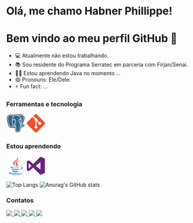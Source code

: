 <h1 align="left"> Olá, me chamo Habner Phillippe! </h1>

<h1 align="left"> Bem vindo ao meu perfil GitHub 👋 </h1>

- 💻 Atualmente não estou trabalhando.
- 📚 Sou residente do Programa Serratec em parceria com Firjan/Senai.
- 👩‍💻 Estou aprendendo Java no momento ...
- 😄 Pronouns: Ele/Dele.
- ⚡ Fun fact: ...

### Ferramentas e tecnologia
<img src="https://raw.githubusercontent.com/devicons/devicon/1119b9f84c0290e0f0b38982099a2bd027a48bf1/icons/postgresql/postgresql-original.svg" width="50px"> <img src="https://raw.githubusercontent.com/devicons/devicon/1119b9f84c0290e0f0b38982099a2bd027a48bf1/icons/git/git-original.svg" width="50px">  

### Estou aprendendo
<img src="https://raw.githubusercontent.com/devicons/devicon/1119b9f84c0290e0f0b38982099a2bd027a48bf1/icons/java/java-original.svg " width="50px">  <img src="https://raw.githubusercontent.com/devicons/devicon/1119b9f84c0290e0f0b38982099a2bd027a48bf1/icons/visualstudio/visualstudio-plain.svg " width="50px"> 

![Top Langs](https://github-readme-stats.vercel.app/api/top-langs/?username=HabnerPhillippet&count=8&amp;theme=dracula) ![Anurag's GitHub stats](https://github-readme-stats.vercel.app/api?username=HabnerPhillippe&layout=compact&count=7&show_icons=true&theme=dracula)

### Contatos 
<a href="https://wa.me/5521981842757" target="_blank">
  <img src="https://img.shields.io/badge/WhatsApp-25D366?style=for-the-badge&logo=whatsapp&logoColor=white">
</a>

<a href="https://www.instagram.com/https://www.instagram.com/phillippe_no_bne/" alt="Instagram" target="_blank">
  <img src="https://img.shields.io/badge/-Instagram-DF0174?style=for-the-badge&labelColor=DF0174&logo=instagram&logoColor=white&link=https://www.instagram.com/USERNAME">
</a>

<a href="https://twitter.com/Habninho_O" target="_blank">
 <img src="https://img.shields.io/badge/Twitter-1DA1F2?style=for-the-badge&logo=twitter&logoColor=white">
</a>
  
 <a href="https://www.linkedin.com/in/habner-phillippe-432570240/" target="_blank">
  <img src="https://img.shields.io/badge/LinkedIn-0077B5?style=for-the-badge&logo=linkedin&logoColor=white">
</a>

  <a href="https://mail.google.com/mail/u/0/?fs=1&tf=cm&source=mailto&to=hp.marinha@gmail.com" target="_blank">
 <img src="https://img.shields.io/badge/Gmail-D14836?style=for-the-badge&logo=gmail&logoColor=white">
</a>
  
